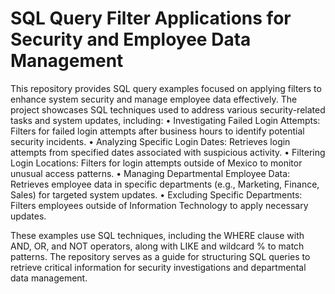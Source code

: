 # SQL Query Filter Applications for Security and Employee Data Management

This repository provides SQL query examples focused on applying filters to enhance system security and manage employee data effectively. The project showcases SQL techniques used to address various security-related tasks and system updates, including:
	•	Investigating Failed Login Attempts: Filters for failed login attempts after business hours to identify potential security incidents.
	•	Analyzing Specific Login Dates: Retrieves login attempts from specified dates associated with suspicious activity.
	•	Filtering Login Locations: Filters for login attempts outside of Mexico to monitor unusual access patterns.
	•	Managing Departmental Employee Data: Retrieves employee data in specific departments (e.g., Marketing, Finance, Sales) for targeted system updates.
	•	Excluding Specific Departments: Filters employees outside of Information Technology to apply necessary updates.

These examples use SQL techniques, including the WHERE clause with AND, OR, and NOT operators, along with LIKE and wildcard % to match patterns. The repository serves as a guide for structuring SQL queries to retrieve critical information for security investigations and departmental data management.
